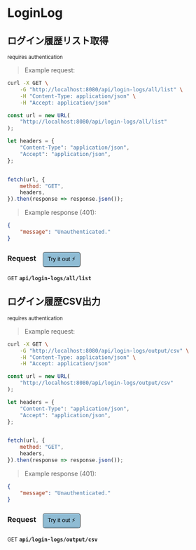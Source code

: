 # LoginLog


## ログイン履歴リスト取得

<small class="badge badge-darkred">requires authentication</small>



> Example request:

```bash
curl -X GET \
    -G "http://localhost:8080/api/login-logs/all/list" \
    -H "Content-Type: application/json" \
    -H "Accept: application/json"
```

```javascript
const url = new URL(
    "http://localhost:8080/api/login-logs/all/list"
);

let headers = {
    "Content-Type": "application/json",
    "Accept": "application/json",
};


fetch(url, {
    method: "GET",
    headers,
}).then(response => response.json());
```


> Example response (401):

```json
{
    "message": "Unauthenticated."
}
```
<div id="execution-results-GETapi-login-logs-all-list" hidden>
    <blockquote>Received response<span id="execution-response-status-GETapi-login-logs-all-list"></span>:</blockquote>
    <pre class="json"><code id="execution-response-content-GETapi-login-logs-all-list"></code></pre>
</div>
<div id="execution-error-GETapi-login-logs-all-list" hidden>
    <blockquote>Request failed with error:</blockquote>
    <pre><code id="execution-error-message-GETapi-login-logs-all-list"></code></pre>
</div>
<form id="form-GETapi-login-logs-all-list" data-method="GET" data-path="api/login-logs/all/list" data-authed="1" data-hasfiles="0" data-headers='{"Content-Type":"application\/json","Accept":"application\/json"}' onsubmit="event.preventDefault(); executeTryOut('GETapi-login-logs-all-list', this);">
<h3>
    Request&nbsp;&nbsp;&nbsp;
        <button type="button" style="background-color: #8fbcd4; padding: 5px 10px; border-radius: 5px; border-width: thin;" id="btn-tryout-GETapi-login-logs-all-list" onclick="tryItOut('GETapi-login-logs-all-list');">Try it out ⚡</button>
    <button type="button" style="background-color: #c97a7e; padding: 5px 10px; border-radius: 5px; border-width: thin;" id="btn-canceltryout-GETapi-login-logs-all-list" onclick="cancelTryOut('GETapi-login-logs-all-list');" hidden>Cancel</button>&nbsp;&nbsp;
    <button type="submit" style="background-color: #6ac174; padding: 5px 10px; border-radius: 5px; border-width: thin;" id="btn-executetryout-GETapi-login-logs-all-list" hidden>Send Request 💥</button>
    </h3>
<p>
<small class="badge badge-green">GET</small>
 <b><code>api/login-logs/all/list</code></b>
</p>
<p>
<label id="auth-GETapi-login-logs-all-list" hidden>Authorization header: <b><code>Bearer </code></b><input type="text" name="Authorization" data-prefix="Bearer " data-endpoint="GETapi-login-logs-all-list" data-component="header"></label>
</p>
</form>


## ログイン履歴CSV出力

<small class="badge badge-darkred">requires authentication</small>



> Example request:

```bash
curl -X GET \
    -G "http://localhost:8080/api/login-logs/output/csv" \
    -H "Content-Type: application/json" \
    -H "Accept: application/json"
```

```javascript
const url = new URL(
    "http://localhost:8080/api/login-logs/output/csv"
);

let headers = {
    "Content-Type": "application/json",
    "Accept": "application/json",
};


fetch(url, {
    method: "GET",
    headers,
}).then(response => response.json());
```


> Example response (401):

```json
{
    "message": "Unauthenticated."
}
```
<div id="execution-results-GETapi-login-logs-output-csv" hidden>
    <blockquote>Received response<span id="execution-response-status-GETapi-login-logs-output-csv"></span>:</blockquote>
    <pre class="json"><code id="execution-response-content-GETapi-login-logs-output-csv"></code></pre>
</div>
<div id="execution-error-GETapi-login-logs-output-csv" hidden>
    <blockquote>Request failed with error:</blockquote>
    <pre><code id="execution-error-message-GETapi-login-logs-output-csv"></code></pre>
</div>
<form id="form-GETapi-login-logs-output-csv" data-method="GET" data-path="api/login-logs/output/csv" data-authed="1" data-hasfiles="0" data-headers='{"Content-Type":"application\/json","Accept":"application\/json"}' onsubmit="event.preventDefault(); executeTryOut('GETapi-login-logs-output-csv', this);">
<h3>
    Request&nbsp;&nbsp;&nbsp;
        <button type="button" style="background-color: #8fbcd4; padding: 5px 10px; border-radius: 5px; border-width: thin;" id="btn-tryout-GETapi-login-logs-output-csv" onclick="tryItOut('GETapi-login-logs-output-csv');">Try it out ⚡</button>
    <button type="button" style="background-color: #c97a7e; padding: 5px 10px; border-radius: 5px; border-width: thin;" id="btn-canceltryout-GETapi-login-logs-output-csv" onclick="cancelTryOut('GETapi-login-logs-output-csv');" hidden>Cancel</button>&nbsp;&nbsp;
    <button type="submit" style="background-color: #6ac174; padding: 5px 10px; border-radius: 5px; border-width: thin;" id="btn-executetryout-GETapi-login-logs-output-csv" hidden>Send Request 💥</button>
    </h3>
<p>
<small class="badge badge-green">GET</small>
 <b><code>api/login-logs/output/csv</code></b>
</p>
<p>
<label id="auth-GETapi-login-logs-output-csv" hidden>Authorization header: <b><code>Bearer </code></b><input type="text" name="Authorization" data-prefix="Bearer " data-endpoint="GETapi-login-logs-output-csv" data-component="header"></label>
</p>
</form>



